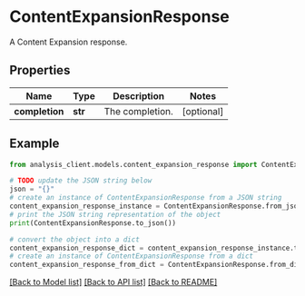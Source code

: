 # ContentExpansionResponse

A Content Expansion response.

## Properties

Name | Type | Description | Notes
------------ | ------------- | ------------- | -------------
**completion** | **str** | The completion. | [optional] 

## Example

```python
from analysis_client.models.content_expansion_response import ContentExpansionResponse

# TODO update the JSON string below
json = "{}"
# create an instance of ContentExpansionResponse from a JSON string
content_expansion_response_instance = ContentExpansionResponse.from_json(json)
# print the JSON string representation of the object
print(ContentExpansionResponse.to_json())

# convert the object into a dict
content_expansion_response_dict = content_expansion_response_instance.to_dict()
# create an instance of ContentExpansionResponse from a dict
content_expansion_response_from_dict = ContentExpansionResponse.from_dict(content_expansion_response_dict)
```
[[Back to Model list]](../README.md#documentation-for-models) [[Back to API list]](../README.md#documentation-for-api-endpoints) [[Back to README]](../README.md)


